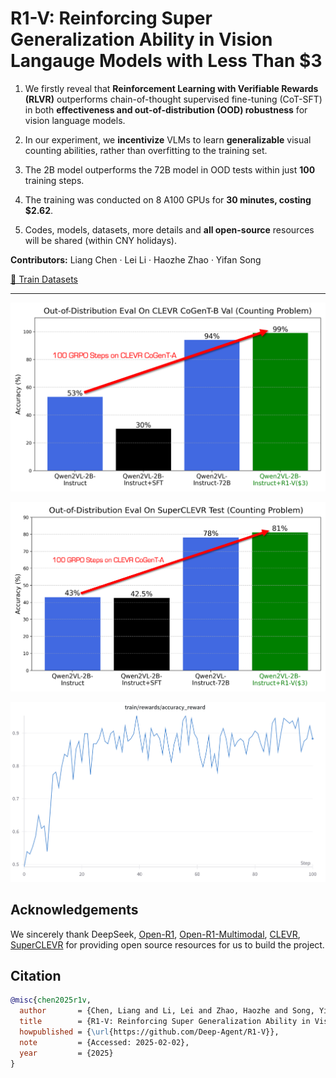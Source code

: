 # R1-V: Reinforcing Super Generalization Ability in Vision Langauge Models with Less Than $3



1. We firstly reveal that **Reinforcement Learning with Verifiable Rewards (RLVR)** outperforms chain-of-thought supervised fine-tuning (CoT-SFT) in both **effectiveness and out-of-distribution (OOD) robustness** for vision language models.

2. In our experiment, we **incentivize** VLMs to learn **generalizable** visual counting abilities, rather than overfitting to the training set.

3. The 2B model outperforms the 72B model in OOD tests within just **100** training steps.

4. The training was conducted on 8 A100 GPUs for **30 minutes, costing $2.62**.

5. Codes, models, datasets, more details and **all open-source** resources will be shared (within CNY holidays).

**Contributors:** Liang Chen · Lei Li · Haozhe Zhao · Yifan Song

[🤗 Train Datasets](https://huggingface.co/datasets/leonardPKU/clevr_cogen_a_train)

---





![image](./images/ood.png)

![image](./images/super_ood.png)

![image](./images/training.png)

## Acknowledgements

We sincerely thank DeepSeek, [Open-R1](https://github.com/huggingface/open-r1), [Open-R1-Multimodal](https://github.com/EvolvingLMMs-Lab/open-r1-multimodal), [CLEVR](https://cs.stanford.edu/people/jcjohns/clevr/), [SuperCLEVR](https://github.com/Lizw14/Super-CLEVR) for providing open source resources for us to build the project.

## Citation

```bib
@misc{chen2025r1v,
  author       = {Chen, Liang and Li, Lei and Zhao, Haozhe and Song, Yifan},
  title        = {R1-V: Reinforcing Super Generalization Ability in Vision-Language Models with Less Than \$3},
  howpublished = {\url{https://github.com/Deep-Agent/R1-V}},
  note         = {Accessed: 2025-02-02},
  year         = {2025}
}
```


